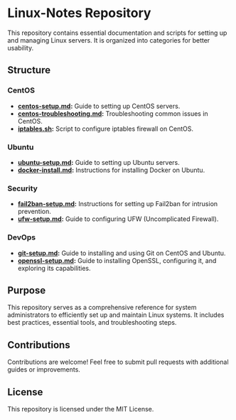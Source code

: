 # Linux-Notes Repository

This repository contains essential documentation and scripts for setting up and managing Linux servers. It is organized into categories for better usability.

## Structure

### CentOS
- **[centos-setup.md](./CentOS/centos-setup.md):** Guide to setting up CentOS servers.
- **[centos-troubleshooting.md](./CentOS/centos-troubleshooting.md):** Troubleshooting common issues in CentOS.
- **[iptables.sh](./CentOS/iptables.sh):** Script to configure iptables firewall on CentOS.

### Ubuntu
- **[ubuntu-setup.md](./Ubuntu/ubuntu-setup.md):** Guide to setting up Ubuntu servers.
- **[docker-install.md](./Ubuntu/docker-install.md):** Instructions for installing Docker on Ubuntu.

### Security
- **[fail2ban-setup.md](./Security/fail2ban-setup.md):** Instructions for setting up Fail2ban for intrusion prevention.
- **[ufw-setup.md](./Security/ufw-setup.md):** Guide to configuring UFW (Uncomplicated Firewall).

### DevOps
- **[git-setup.md](./DevOps/git-setup.md):** Guide to installing and using Git on CentOS and Ubuntu.
- **[openssl-setup.md](./DevOps/openssl-setup.md):** Guide to installing OpenSSL, configuring it, and exploring its capabilities.

## Purpose
This repository serves as a comprehensive reference for system administrators to efficiently set up and maintain Linux systems. It includes best practices, essential tools, and troubleshooting steps.

## Contributions
Contributions are welcome! Feel free to submit pull requests with additional guides or improvements.

## License
This repository is licensed under the MIT License.

